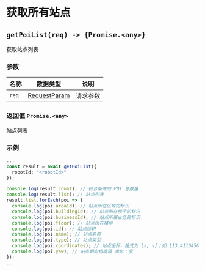 # 获取所有站点

## `getPoiList(req) -> {Promise.<any>}`

获取站点列表

### 参数

| 名称  | 数据类型                              | 说明     |
| ----- | ------------------------------------- | -------- |
| `req` | [RequestParam](#/Define-RequestParam) | 请求参数 |

### 返回值 `Promise.<any>`

站点列表

### 示例

```typescript
...
const result = await getPoiList({
  robotId: "<robotId>"
});

console.log(result.count); // 符合条件的 POI 总数量
console.log(result.list); // 站点列表
result.list.forEach(poi => {
  console.log(poi.areaId); // 站点所在区域的标识
  console.log(poi.buildingId); // 站点所在楼宇的标识
  console.log(poi.businessId); // 站点所属业务的标识
  console.log(poi.floor); // 站点所在楼层
  console.log(poi.id); // 站点标识
  console.log(poi.name); // 站点名称
  console.log(poi.type); // 站点类型
  console.log(poi.coordinates); // 站点坐标，格式为 [x, y]；如 [13.411045089526397,-6.95027412476179]
  console.log(poi.yaw); // 站点朝向角度值 单位：度
});
...
```

